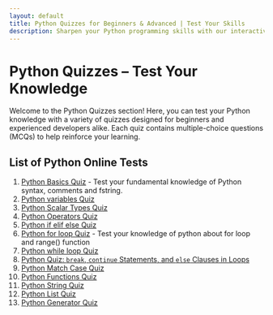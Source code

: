 ```yaml
---
layout: default
title: Python Quizzes for Beginners & Advanced | Test Your Skills
description: Sharpen your Python programming skills with our interactive quizzes covering basic to advanced topics. Perfect for students, developers, and anyone learning Python.
---
```

# Python Quizzes – Test Your Knowledge

Welcome to the Python Quizzes section! Here, you can test your Python knowledge with a variety of quizzes designed for beginners and experienced developers alike. Each quiz contains multiple-choice questions (MCQs) to help reinforce your learning.

## List of Python Online Tests

1. [Python Basics Quiz](python-basics-quiz.md) - Test your fundamental knowledge of Python syntax, comments and fstring.
2. [Python variables Quiz](python-variables-quiz.md)
3. [Python Scalar Types Quiz](python-scalar-types-quiz.md)
4. [Python Operators Quiz](python-operators-quiz.md)
5. [Python if elif else Quiz](../docs/if-elif-else/practice-and-progress/quiz-if-elif-else.md)
6. [Python for loop Quiz](../docs/loops-for/practice-and-progress/quiz-loops-for.md) - Test your knowledge of python about for loop and range() function
7. [Python while loop Quiz](../docs/loops-while/practice-and-progress/quiz-loops-while.md)
8. [Python Quiz: `break`, `continue` Statements, and `else` Clauses in Loops](python-break-continue-else-loop-quiz.md)
9.  [Python Match Case Quiz](#)
10. [Python Functions Quiz](python-functions-quiz.md)
11. [Python String Quiz](../docs/strings/practice-and-progress/quiz-strings.md)
12. [Python List Quiz](../docs/lists/practice-and-progress/quiz-lists.md)
13. [Python Generator Quiz](python-generators-quiz.md)  
   
<script async src="https://pagead2.googlesyndication.com/pagead/js/adsbygoogle.js?client=ca-pub-1602443888929206"
     crossorigin="anonymous"></script>
<!-- display square -->
<ins class="adsbygoogle"
     style="display:block"
     data-ad-client="ca-pub-1602443888929206"
     data-ad-slot="9845543342"
     data-ad-format="auto"
     data-full-width-responsive="true"></ins>
<script>
     (adsbygoogle = window.adsbygoogle || []).push({});
</script>
